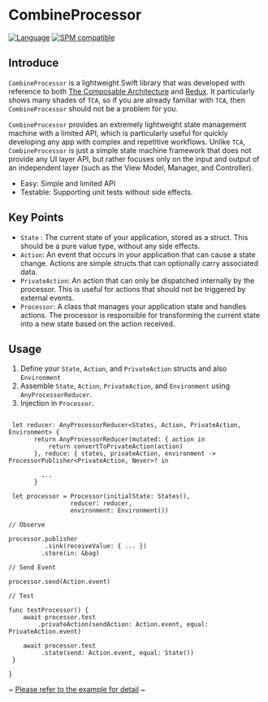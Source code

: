 # CombineProcessor

[![Language](http://img.shields.io/badge/language-swift-orange.svg?style=flat)](https://developer.apple.com/swift)
[![SPM compatible](https://img.shields.io/badge/Swift_Package_Manager-compatible-brightgreen.svg?style=flat)](https://swift.org/package-manager)

## Introduce

`CombineProcessor` is a lightweight Swift library that was developed with reference to both  [The Composable Architecture](https://github.com/pointfreeco/swift-composable-architecture) and  [Redux](https://cn.redux.js.org/). It particularly shows many shades of `TCA`, so if you are already familiar with `TCA`, then `CombineProcessor` should not be a problem for you.

`CombineProcessor` provides an extremely lightweight state management machine with a limited API, which is particularly useful for quickly developing any app with complex and repetitive workflows. Unlike `TCA`, `CombineProcessor` is just a simple state machine framework that does not provide any UI layer API, but rather focuses only on the input and output of an independent layer (such as the View Model, Manager, and Controller).

 - Easy: Simple and limited API
 - Testable: Supporting unit tests without side effects.

## Key Points

- `State` : The current state of your application, stored as a struct. This should be a pure value type, without any side effects.
- `Action`: An event that occurs in your application that can cause a state change. Actions are simple structs that can optionally carry associated data.
- `PrivateAction`: An action that can only be dispatched internally by the processor. This is useful for actions that should not be triggered by external events.
- `Processor`: A class that manages your application state and handles actions. The processor is responsible for transforming the current state into a new state based on the action received.

## Usage

 1. Define your `State`, `Action`, and `PrivateAction` structs and also `Environment`
 2. Assemble `State`, `Action`, `PrivateAction`, and `Environment` using `AnyProcessorReducer`.
 3. Injection in `Processor`.
 
 ```=swift
 
  let reducer: AnyProcessorReducer<States, Action, PrivateAction, Environment> {
        return AnyProcessorReducer(mutated: { action in
            return convertToPrivateAction(action)
        }, reduce: { states, privateAction, environment -> ProcessorPublisher<PrivateAction, Never>? in 
    
          ...
        }
 
  let processor = Processor(initialState: States(),
                  reducer: reducer,
                  environment: Environment())
 
 // Observe
 
 processor.publisher
           .sink(receiveValue: { ... })
          .store(in: &bag)
          
// Send Event

 processor.send(Action.event)

// Test 

 func testProcessor() {
     await processor.test
         .privateAction(sendAction: Action.event, equal: PrivateAction.event)
  
     await processor.test
          .state(send: Action.event, equal: State())
  }
  
}
 
 ```
 
~ [Please refer to the example for detail]() ~


